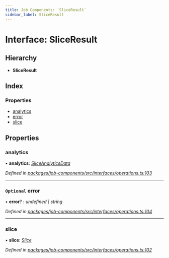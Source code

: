 ```yaml
---
title: Job Components: `SliceResult`
sidebar_label: SliceResult
---
```


# Interface: SliceResult

## Hierarchy

* **SliceResult**

## Index

### Properties

* [analytics](sliceresult.md#analytics)
* [error](sliceresult.md#optional-error)
* [slice](sliceresult.md#slice)

## Properties

###  analytics

• **analytics**: *[SliceAnalyticsData](sliceanalyticsdata.md)*

*Defined in [packages/job-components/src/interfaces/operations.ts:103](https://github.com/terascope/teraslice/blob/b843209f9/packages/job-components/src/interfaces/operations.ts#L103)*

___

### `Optional` error

• **error**? : *undefined | string*

*Defined in [packages/job-components/src/interfaces/operations.ts:104](https://github.com/terascope/teraslice/blob/b843209f9/packages/job-components/src/interfaces/operations.ts#L104)*

___

###  slice

• **slice**: *[Slice](slice.md)*

*Defined in [packages/job-components/src/interfaces/operations.ts:102](https://github.com/terascope/teraslice/blob/b843209f9/packages/job-components/src/interfaces/operations.ts#L102)*
